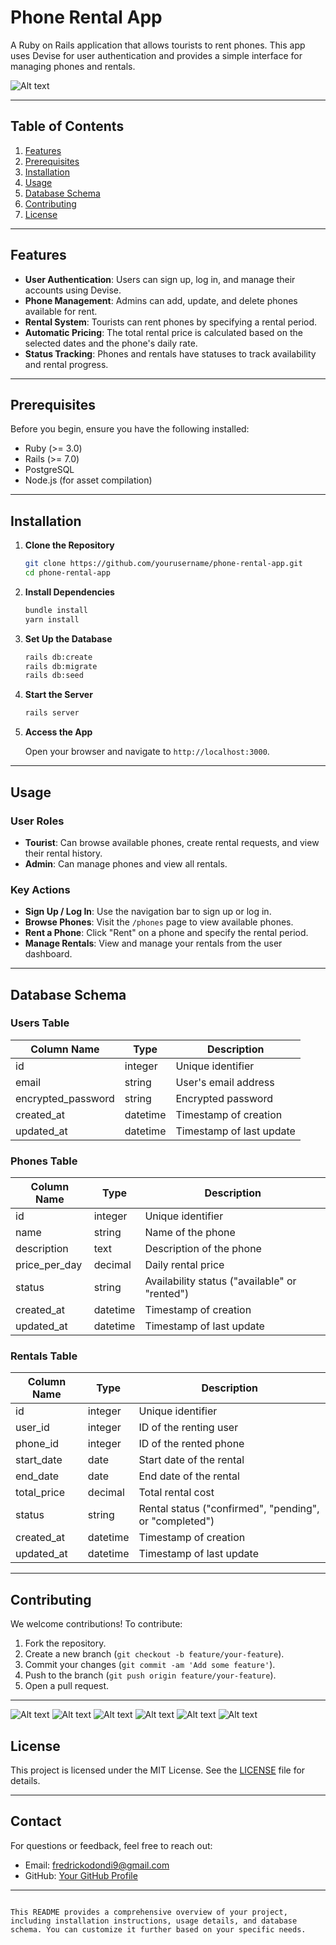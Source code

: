 
# Phone Rental App

A Ruby on Rails application that allows tourists to rent phones. This app uses Devise for user authentication and provides a simple interface for managing phones and rentals.

![Alt text](https://github.com/user-attachments/assets/3e499f26-cb5e-4af3-bd2c-1336d128d79b)

---

## Table of Contents

1. [Features](#features)
2. [Prerequisites](#prerequisites)
3. [Installation](#installation)
4. [Usage](#usage)
5. [Database Schema](#database-schema)
6. [Contributing](#contributing)
7. [License](#license)

---

## Features

- **User Authentication**: Users can sign up, log in, and manage their accounts using Devise.
- **Phone Management**: Admins can add, update, and delete phones available for rent.
- **Rental System**: Tourists can rent phones by specifying a rental period.
- **Automatic Pricing**: The total rental price is calculated based on the selected dates and the phone's daily rate.
- **Status Tracking**: Phones and rentals have statuses to track availability and rental progress.

---

## Prerequisites

Before you begin, ensure you have the following installed:

- Ruby (>= 3.0)
- Rails (>= 7.0)
- PostgreSQL
- Node.js (for asset compilation)

---

## Installation

1. **Clone the Repository**

   ```bash
   git clone https://github.com/yourusername/phone-rental-app.git
   cd phone-rental-app
   ```

2. **Install Dependencies**

   ```bash
   bundle install
   yarn install
   ```

3. **Set Up the Database**

   ```bash
   rails db:create
   rails db:migrate
   rails db:seed
   ```

4. **Start the Server**

   ```bash
   rails server
   ```

5. **Access the App**

   Open your browser and navigate to `http://localhost:3000`.

---

## Usage

### User Roles

- **Tourist**: Can browse available phones, create rental requests, and view their rental history.
- **Admin**: Can manage phones and view all rentals.

### Key Actions

- **Sign Up / Log In**: Use the navigation bar to sign up or log in.
- **Browse Phones**: Visit the `/phones` page to view available phones.
- **Rent a Phone**: Click "Rent" on a phone and specify the rental period.
- **Manage Rentals**: View and manage your rentals from the user dashboard.

---

## Database Schema

### Users Table

| Column Name         | Type        | Description                     |
|---------------------|-------------|---------------------------------|
| id                  | integer     | Unique identifier               |
| email               | string      | User's email address            |
| encrypted_password  | string      | Encrypted password              |
| created_at          | datetime    | Timestamp of creation           |
| updated_at          | datetime    | Timestamp of last update        |

### Phones Table

| Column Name         | Type        | Description                     |
|---------------------|-------------|---------------------------------|
| id                  | integer     | Unique identifier               |
| name                | string      | Name of the phone               |
| description         | text        | Description of the phone        |
| price_per_day       | decimal     | Daily rental price              |
| status              | string      | Availability status ("available" or "rented") |
| created_at          | datetime    | Timestamp of creation           |
| updated_at          | datetime    | Timestamp of last update        |

### Rentals Table

| Column Name         | Type        | Description                     |
|---------------------|-------------|---------------------------------|
| id                  | integer     | Unique identifier               |
| user_id             | integer     | ID of the renting user          |
| phone_id            | integer     | ID of the rented phone          |
| start_date          | date        | Start date of the rental        |
| end_date            | date        | End date of the rental          |
| total_price         | decimal     | Total rental cost               |
| status              | string      | Rental status ("confirmed", "pending", or "completed") |
| created_at          | datetime    | Timestamp of creation           |
| updated_at          | datetime    | Timestamp of last update        |

---

## Contributing

We welcome contributions! To contribute:

1. Fork the repository.
2. Create a new branch (`git checkout -b feature/your-feature`).
3. Commit your changes (`git commit -am 'Add some feature'`).
4. Push to the branch (`git push origin feature/your-feature`).
5. Open a pull request.

---
![Alt text](https://github.com/user-attachments/assets/3e499f26-cb5e-4af3-bd2c-1336d128d79b)
![Alt text](https://github.com/user-attachments/assets/33404fb6-0ef1-4f4a-ab03-227f7f134526)
![Alt text](https://github.com/user-attachments/assets/6a72f612-7aa8-415b-9d23-1b975460e94d)
![Alt text](https://github.com/user-attachments/assets/611d3990-67c1-4cc3-9c3c-31668b5ef541)
![Alt text](https://github.com/user-attachments/assets/b276faff-b6ec-43f0-84b0-388282ae4990)
![Alt text](https://github.com/user-attachments/assets/08b885bc-c831-4301-84b5-18de6f45f4fc)



## License

This project is licensed under the MIT License. See the [LICENSE](LICENSE) file for details.

---

## Contact

For questions or feedback, feel free to reach out:

- Email: fredrickodondi9@gmail.com
- GitHub: [Your GitHub Profile](https://github.com/FredrickOdondi)

---
``` 

This README provides a comprehensive overview of your project, including installation instructions, usage details, and database schema. You can customize it further based on your specific needs.
